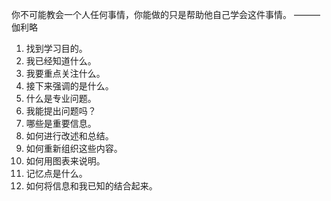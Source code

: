 你不可能教会一个人任何事情，你能做的只是帮助他自己学会这件事情。 ———伽利略

1. 找到学习目的。
2. 我已经知道什么。
3. 我要重点关注什么。
4. 接下来强调的是什么。
5. 什么是专业问题。
6. 我能提出问题吗？
7. 哪些是重要信息。
8. 如何进行改述和总结。
9. 如何重新组织这些内容。
10. 如何用图表来说明。
11. 记忆点是什么。
12. 如何将信息和我已知的结合起来。
